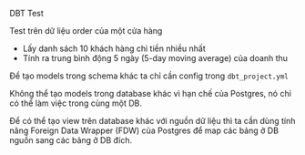 DBT Test

Test trên dữ liệu order của một cửa hàng
- Lấy danh sách 10 khách hàng chi tiền nhiều nhất
- Tính ra trung bình động 5 ngày (5-day moving average) của doanh thu

Để tạo models trong schema khác ta chỉ cần config trong `dbt_project.yml`

Không thể tạo models trong database khác vì hạn chế của Postgres, nó chỉ có thể làm việc trong cùng một DB. 

Để có thể tạo view trên database khác với nguồn dữ liệu thì ta cần dùng tính năng Foreign Data Wrapper (FDW) của Postgres để map các bảng ở DB nguồn sang các bảng ở DB đích.